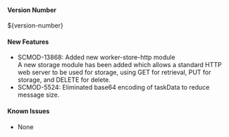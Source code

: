 #### Version Number
${version-number}

#### New Features
- SCMOD-13868: Added new worker-store-http module  
  A new storage module has been added which allows a standard HTTP web server to be used for storage, using GET for retrieval, PUT
  for storage, and DELETE for delete.
- SCMOD-5524: Eliminated base64 encoding of taskData to reduce message size.

#### Known Issues
- None
